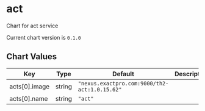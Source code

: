act
===
Chart for act service

Current chart version is `0.1.0`





## Chart Values

| Key | Type | Default | Description |
|-----|------|---------|-------------|
| acts[0].image | string | `"nexus.exactpro.com:9000/th2-act:1.0.15.62"` |  |
| acts[0].name | string | `"act"` |  |

